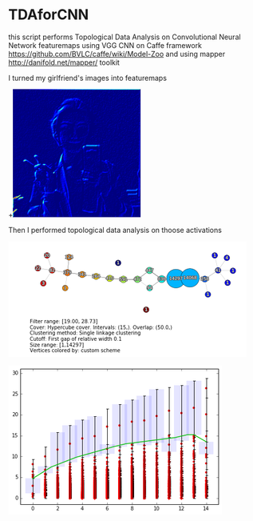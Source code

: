 # TDAforCNN
this script performs Topological Data Analysis on Convolutional Neural Network featuremaps using VGG CNN on Caffe framework https://github.com/BVLC/caffe/wiki/Model-Zoo and using mapper http://danifold.net/mapper/ toolkit 

I turned my girlfriend's images into featuremaps

+![Screenshot](sonya0_conv1_1/sonya0_conv1_1.gif)

Then I performed topological data analysis on thoose activations 

![alt text](index.png "")

![alt text](index0.png "")
